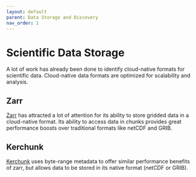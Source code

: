 ```yaml
---
layout: default
parent: Data Storage and Discovery
nav_order: 1
---
```


# Scientific Data Storage

A lot of work has already been done to identify cloud-native formats for scientific data. Cloud-native data formats are optimized for scalability and analysis. 

## Zarr

[Zarr](https://zarr.readthedocs.io/en/stable/) has attracted a lot of attention for its ability to store gridded data in a cloud-native format. Its ability to access data in chunks provides great performance boosts over traditional formats like netCDF and GRIB.

## Kerchunk

[Kerchunk](https://github.com/fsspec/kerchunk) uses byte-range metadata to offer similar performance benefits of zarr, but allows data to be stored in its native format (netCDF or GRIB).